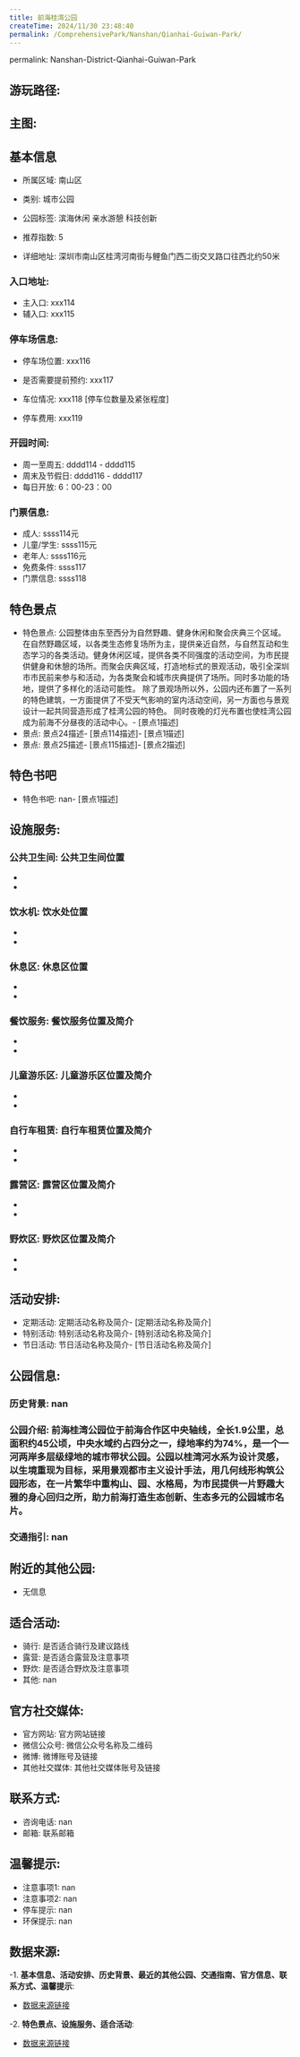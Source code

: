 ```yaml
---
title: 前海桂湾公园
createTime: 2024/11/30 23:48:40
permalink: /ComprehensivePark/Nanshan/Qianhai-Guiwan-Park/
---
```

permalink: Nanshan-District-Qianhai-Guiwan-Park
## 游玩路径:
<ImageCard
image="https://cgj.sz.gov.cn/attachment/1/1334/1334294/10775020.jpg"
title= "前海桂湾公园"
description= "公园整体由东至西分为自然野趣、健身休闲和聚会庆典三个区域。在自然野趣区域，以各类"
date="2024/11/30"
href="/"
author="深圳公园"
/>

## 主图:
<ImageCard
image="https://cgj.sz.gov.cn/img/4/4005/4005871/10775020.jpg"
title= "前海桂湾公园"
description= "前海桂湾公园位于前海合作区中央轴线，全长1.9公里，总面积约45公顷，中央水域约占四分之一，绿地率约为74%，是一个一河两岸多层级绿地的城市带状公园。公园以桂湾"
date="2024/11/30"
href="/"
author="深圳公园"
/>

## 基本信息

- 所属区域: 南山区

- 类别: 城市公园

- 公园标签: 滨海休闲 亲水游憩 科技创新

- 推荐指数: 5

- 详细地址: 深圳市南山区桂湾河南街与鲤鱼门西二街交叉路口往西北约50米

### 入口地址:
- 主入口: xxx114
- 辅入口: xxx115
### 停车场信息:
- 停车场位置: xxx116

- 是否需要提前预约: xxx117

- 车位情况: xxx118 [停车位数量及紧张程度]

- 停车费用: xxx119

### 开园时间:
- 周一至周五: dddd114 - dddd115
- 周末及节假日: dddd116 - dddd117
- 每日开放: 6：00-23：00

### 门票信息:
- 成人: ssss114元
- 儿童/学生: ssss115元
- 老年人: ssss116元
- 免费条件: ssss117
- 门票信息: ssss118
## 特色景点
- 特色景点: 公园整体由东至西分为自然野趣、健身休闲和聚会庆典三个区域。在自然野趣区域，以各类生态修复场所为主，提供亲近自然，与自然互动和生态学习的各类活动。健身休闲区域，提供各类不同强度的活动空间，为市民提供健身和休憩的场所。而聚会庆典区域，打造地标式的景观活动，吸引全深圳市市民前来参与和活动，为各类聚会和城市庆典提供了场所。同时多功能的场地，提供了多样化的活动可能性。
除了景观场所以外，公园内还布置了一系列的特色建筑，一方面提供了不受天气影响的室内活动空间，另一方面也与景观设计一起共同营造形成了桂湾公园的特色。
同时夜晚的灯光布置也使桂湾公园成为前海不分昼夜的活动中心。- [景点1描述]
- 景点: 景点24描述- [景点114描述]- [景点1描述]
- 景点: 景点25描述- [景点115描述]- [景点2描述]
## 特色书吧
- 特色书吧: nan- [景点1描述]
## 设施服务:
### 公共卫生间: 公共卫生间位置
- 
- 
### 饮水机: 饮水处位置
- 
- 
### 休息区: 休息区位置
- 
- 
### 餐饮服务: 餐饮服务位置及简介
- 
- 
### 儿童游乐区: 儿童游乐区位置及简介
- 
- 
### 自行车租赁: 自行车租赁位置及简介
- 
- 
### 露营区: 露营区位置及简介
- 
- 
### 野炊区: 野炊区位置及简介

- 
- 
## 活动安排:
- 定期活动: 定期活动名称及简介- [定期活动名称及简介]
- 特别活动: 特别活动名称及简介- [特别活动名称及简介]
- 节日活动: 节日活动名称及简介- [节日活动名称及简介]
## 公园信息:
### 历史背景: nan
### 公园介绍: 前海桂湾公园位于前海合作区中央轴线，全长1.9公里，总面积约45公顷，中央水域约占四分之一，绿地率约为74%，是一个一河两岸多层级绿地的城市带状公园。公园以桂湾河水系为设计灵感，以生境重现为目标，采用景观都市主义设计手法，用几何线形构筑公园形态，在一片繁华中重构山、园、水格局，为市民提供一片野趣大雅的身心回归之所，助力前海打造生态创新、生态多元的公园城市名片。
### 交通指引: nan

## 附近的其他公园:
- 无信息

## 适合活动:
- 骑行: 是否适合骑行及建议路线
- 露营: 是否适合露营及注意事项
- 野炊: 是否适合野炊及注意事项
- 其他: nan

## 官方社交媒体:
- 官方网站: 官方网站链接
- 微信公众号: 微信公众号名称及二维码
- 微博: 微博账号及链接
- 其他社交媒体: 其他社交媒体账号及链接

## 联系方式:
- 咨询电话: nan
- 邮箱: 联系邮箱

## 温馨提示:
- 注意事项1: nan
- 注意事项2: nan
- 停车提示: nan
- 环保提示: nan

## 数据来源:
-1. **基本信息、活动安排、历史背景、最近的其他公园、交通指南、官方信息、联系方式、温馨提示**:
- [数据来源链接](https://cgj.sz.gov.cn/xsmh/gysz/csgy/content/post_10775020.html)

-2. **特色景点、设施服务、适合活动**:
- [数据来源链接](https://cgj.sz.gov.cn/xsmh/gysz/csgy/content/post_10775020.html)

